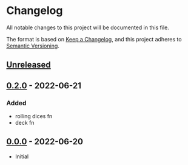 # Changelog
All notable changes to this project will be documented in this file.

The format is based on [Keep a Changelog](https://keepachangelog.com/en/1.0.0/),
and this project adheres to [Semantic Versioning](https://semver.org/spec/v2.0.0.html).

## [Unreleased]

## [0.2.0] - 2022-06-21
### Added
- rolling dices fn
- deck fn

## [0.0.0] - 2022-06-20
- Initial

[Unreleased]: https://github.com/ArtemNikolaev/mahjong-trainer/compare/v0.2.0...HEAD
[0.2.0]: https://github.com/ArtemNikolaev/mahjong-trainer/compare/v0.0.0...v0.2.0
[0.0.0]: https://github.com/ArtemNikolaev/mahjong-trainer/releases/tag/v0.0.0
